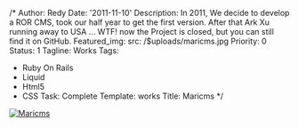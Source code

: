 /*
Author: Redy
Date: '2011-11-10'
Description: In 2011, We decide to develop a ROR CMS, took our half year to get the
  first version. After that Ark Xu running away to USA ... WTF! now the Project is
  closed, but you can still find it on GitHub.
Featured_img:
  src: /$uploads/maricms.jpg
Priority: 0
Status: 1
Tagline: Works
Tags:
- Ruby On Rails
- Liquid
- Html5
- CSS
Task: Complete
Template: works
Title: Maricms
*/
<p>  <a class="lightbox-gallery" href="/$uploads/maricms_1.jpg">    <img src="/$uploads/maricms_1.jpg" alt="Maricms" />  </a></p>